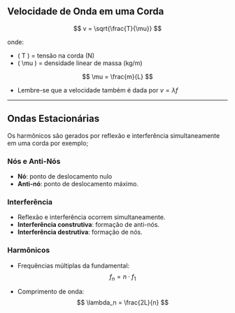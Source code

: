 ## Velocidade de Onda em uma Corda

$$
v = \sqrt{\frac{T}{\mu}}
$$

onde:
- \( T \) = tensão na corda (N)
- \( \mu \) = densidade linear de massa (kg/m)

$$
\mu = \frac{m}{L}
$$
- Lembre-se que a velocidade também é dada por $v = \lambda f$ 

---

## Ondas Estacionárias

Os harmônicos são gerados por reflexão e interferência simultaneamente em uma corda por exemplo; 

### Nós e Anti-Nós

- **Nó**: ponto de deslocamento nulo
- **Anti-nó**: ponto de deslocamento máximo.

### Interferência

- Reflexão e interferência ocorrem simultaneamente.
- **Interferência construtiva**: formação de anti-nós.
- **Interferência destrutiva**: formação de nós.

### Harmônicos

- Frequências múltiplas da fundamental:
$$
f_n = n \cdot f_1
$$

- Comprimento de onda:
$$
\lambda_n = \frac{2L}{n}
$$
